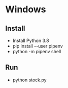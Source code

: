 # Windows

## Install

- Install Python 3.8
- pip install --user pipenv
- python -m pipenv shell

## Run
- python stock.py
